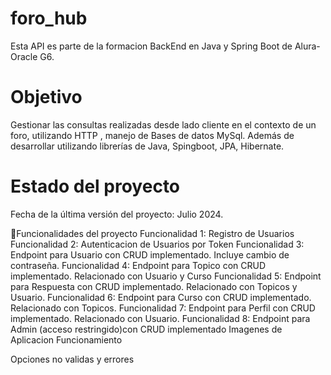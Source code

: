 # foro_hub
Esta API es parte de la formacion BackEnd en Java y Spring Boot de Alura-Oracle G6.

# Objetivo #

Gestionar las consultas realizadas desde lado cliente en el contexto de un foro, utilizando HTTP , manejo de Bases de datos MySql. Además de desarrollar utilizando librerías de Java, Spingboot, JPA, Hibernate.

# Estado del proyecto #
Fecha de la última versión del proyecto: Julio 2024.

:hammer:Funcionalidades del proyecto
Funcionalidad 1: Registro de Usuarios
Funcionalidad 2: Autenticacion de Usuarios por Token
Funcionalidad 3: Endpoint para Usuario con CRUD implementado. Incluye cambio de contraseña.
Funcionalidad 4: Endpoint para Topico con CRUD implementado. Relacionado con Usuario y Curso
Funcionalidad 5: Endpoint para Respuesta con CRUD implementado. Relacionado con Topicos y Usuario.
Funcionalidad 6: Endpoint para Curso con CRUD implementado. Relacionado con Topicos.
Funcionalidad 7: Endpoint para Perfil con CRUD implementado. Relacionado con Usuario.
Funcionalidad 8: Endpoint para Admin (acceso restringido)con CRUD implementado
Imagenes de Aplicacion
Funcionamiento












Opciones no validas y errores




